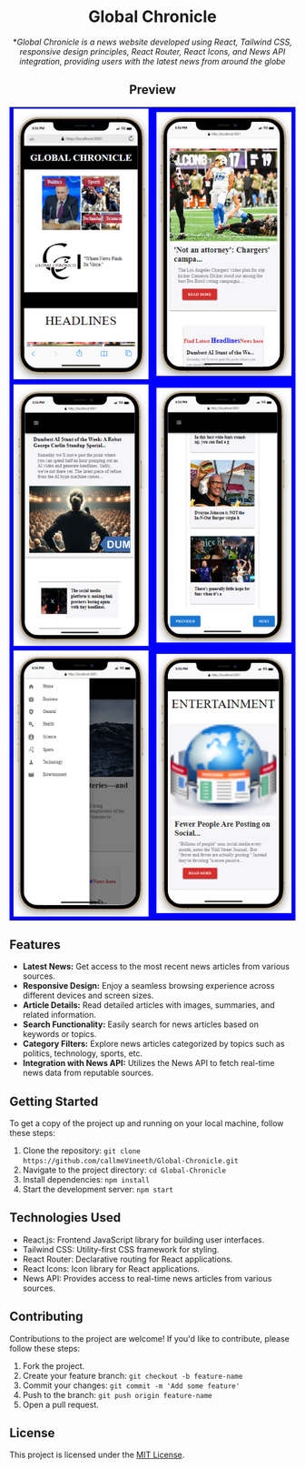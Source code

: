 <div align='center'>

  # Global Chronicle

*_Global Chronicle is a news website developed using React, Tailwind CSS, responsive design principles, React Router, React Icons, and News API integration, providing users with the latest news from around the globe_

## Preview


<table style="background-color: #0000FF;">
  <tr>
    <td align="center"><img src="src/assets/Screenshot (289).png" alt="Image 1" width="300"></td>
    <td align="center"><img src="src/assets/Screenshot (290).png" alt="Image 2" width="300"></td>
  </tr>
  <tr>
    <td align="center"><img src="src/assets/Screenshot (292).png" alt="Image 3" width="300"></td>
    <td align="center"><img src="src/assets/Screenshot (293).png" alt="Image 4" width="300"></td>
  </tr>
  <tr>
    <td align="center"><img src="src/assets/Screenshot (295).png" alt="Image 5" width="300"></td>
    <td align="center"><img src="src/assets/Screenshot (296).png" alt="Image 6" width="300"></td>
  </tr>
</table>

</div>

## Features

- **Latest News:** Get access to the most recent news articles from various sources.
- **Responsive Design:** Enjoy a seamless browsing experience across different devices and screen sizes.
- **Article Details:** Read detailed articles with images, summaries, and related information.
- **Search Functionality:** Easily search for news articles based on keywords or topics.
- **Category Filters:** Explore news articles categorized by topics such as politics, technology, sports, etc.
- **Integration with News API:** Utilizes the News API to fetch real-time news data from reputable sources.

## Getting Started

To get a copy of the project up and running on your local machine, follow these steps:

1. Clone the repository: `git clone https://github.com/callmeVineeth/Global-Chronicle.git`
2. Navigate to the project directory: `cd Global-Chronicle`
3. Install dependencies: `npm install`
4. Start the development server: `npm start`

## Technologies Used

- React.js: Frontend JavaScript library for building user interfaces.
- Tailwind CSS: Utility-first CSS framework for styling.
- React Router: Declarative routing for React applications.
- React Icons: Icon library for React applications.
- News API: Provides access to real-time news articles from various sources.

## Contributing

Contributions to the project are welcome! If you'd like to contribute, please follow these steps:

1. Fork the project.
2. Create your feature branch: `git checkout -b feature-name`
3. Commit your changes: `git commit -m 'Add some feature'`
4. Push to the branch: `git push origin feature-name`
5. Open a pull request.

## License

This project is licensed under the [MIT License](LICENSE).


